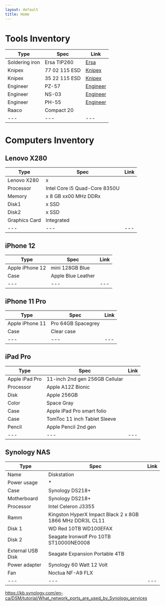 ```yaml
---
layout: default
title: Home
---
```


# Tools Inventory

Type | Spec | Link
--- | --- | ---
Soldering iron | Ersa TIP260 | [Ersa](http://www.kurtzersa.com/electronics-production-equipment/soldering-tools-accessories/ersa-soldering-irons-sets/micro-soldering-irons/produkt-details/0260bd-1.html)
Knipex | 77 02 115 ESD | [Knipex](http://www.knipex.com/index.php?id=1216&L=1&page=art_detail&parentID=1367&groupID=1482&artID=2661)
Knipex | 35 22 115 ESD | [Knipex](http://www.knipex.com/index.php?id=1216&L=1&page=art_detail&parentID=1336&groupID=1337&artID=1411)
Engineer | PZ-57 | [Engineer](http://www.engineer.jp/en/products/pz57e.htm)
Engineer | NS-03 | [Engineer](http://www.engineer.jp/en/products/ns03_e.html)
Engineer | PH-55 | [Engineer](http://www.engineer.jp/en/products/ph55e.html)
Raaco | Compact 20 |
--- | --- | ---


# Computers Inventory

## Lenovo X280

Type | Spec | Link
--- | --- | ---
Lenovo X280 | x |
Processor | Intel Core i5 Quad-Core 8350U  |
Memory | x 8 GB xx00 MHz DDRx |
Disk1 | x SSD |
Disk2 | x SSD |
Graphics Card | Integrated |
--- | --- | ---

## iPhone 12

Type | Spec | Link
--- | --- | ---
Apple iPhone 12 | mini 128GB Blue |
Case | Apple Blue Leather |
--- | --- | ---

## iPhone 11 Pro

Type | Spec | Link
--- | --- | ---
Apple iPhone 11 | Pro 64GB Spacegrey |
Case | Clear case |
--- | --- | ---

## iPad Pro

Type | Spec | Link
--- | --- | ---
Apple iPad Pro | 11-inch 2nd gen 256GB Cellular |
Processor | Apple A12Z Bionic |
Disk | Apple 256GB |
Color | Space Gray |
Case | Apple iPad Pro smart folio |
Case | TomToc 11 inch Tablet Sleeve |
Pencil | Apple Pencil 2nd gen |
--- | --- | ---


## Synology NAS

Type | Spec | Link
--- | --- | ---
Name | Diskstation |
Power usage | * |
Case | Synology DS218+ |
Motherboard | Synology DS218+ |
Processor | Intel Celeron J3355 |
Ramm | Kingston HyperX Impact Black 2 x 8GB 1866 MHz DDR3L CL11 |
Disk 1 | WD Red 10TB WD100EFAX |
Disk 2 | Seagate Ironwolf Pro 10TB ST10000NE0008 |
External USB Disk | Seagate Expansion Portable 4TB  |
Power adapter | Synology 60 Watt 12 Volt |
Fan | Noctua NF-A9 FLX |
--- | --- | ---

https://kb.synology.com/en-ca/DSM/tutorial/What_network_ports_are_used_by_Synology_services
